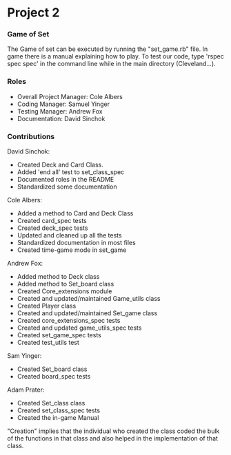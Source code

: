 # Project 2
### Game of Set
The Game of set can be executed by running the "set_game.rb" file. In game there is a manual explaining how to play. 
To test our code, type 'rspec spec spec' in the command line while in the main directory (Cleveland...).

### Roles
* Overall Project Manager: Cole Albers
* Coding Manager: Samuel Yinger
* Testing Manager: Andrew Fox
* Documentation: David Sinchok

### Contributions
David Sinchok:
* Created Deck and Card Class. 
* Added 'end all' test to set_class_spec 
* Documented roles in the README
* Standardized some documentation

Cole Albers:
* Added a method to Card and Deck Class
* Created card_spec tests
* Created deck_spec tests
* Updated and cleaned up all the tests
* Standardized documentation in most files
* Created time-game mode in set_game

Andrew Fox:
* Added method to Deck class
* Added method to Set_board class
* Created Core_extensions module
* Created and updated/maintained Game_utils class
* Created Player class
* Created and updated/maintained Set_game class
* Created core_extensions_spec tests
* Created and updated game_utils_spec tests
* Created set_game_spec tests
* Created test_utils test

Sam Yinger:
* Created Set_board class
* Created board_spec tests


Adam Prater:
* Created Set_class class
* Created set_class_spec tests
* Created the in-game Manual

"Creation" implies that the individual who created the class coded the bulk of the functions in that class and also 
helped in the implementation of that class. 
